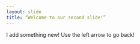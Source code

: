 ```yaml
---
layout: slide
title: “Welcome to our second slide!”
---
```

I add something new!
Use the left arrow to go back!

